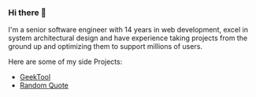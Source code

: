 ### Hi there 👋

<!-- ### About me -->
I'm a senior software engineer with 14 years in web development, excel in system architectural design and have experience taking projects from the ground up and optimizing them to support millions of users.

Here are some of my side Projects:
* [GeekTool](https://geektool.org)
* [Random Quote](https://random-quote.gaomingyang.cn) 

<!--
这里比个人网站更适合作为技术方面的个人主页，利用github的影响权威性，精心设计这个页面。
-->

<!--
**gaomingyang/gaomingyang** is a ✨ _special_ ✨ repository because its `README.md` (this file) appears on your GitHub profile.

Here are some ideas to get you started:

- 🔭 I’m currently working on ...
- 🌱 I’m currently learning ...
- 👯 I’m looking to collaborate on ...
- 🤔 I’m looking for help with ...
- 💬 Ask me about ...
- 📫 How to reach me: ...
- 😄 Pronouns: ...
- ⚡ Fun fact: ...
-->


<!--
10+ years of experience developing backend systems with Golang and PHP.
### Personal Side Projects
- [My Blog](https://blog.gaomingyang.cn)
- 万能识图-微信小程序

 My Resume email me for access code 
 -->

<!-- 调研这个是否可以折叠，还可以放一些没有开源的个人作品上来。 

### My Toy Projects

| Project Online URL | Code Repository | Description | Technologies Used |
|----------|----------|----------|----------|
| [Todo List](https://todo.gaomingyang.cn)  | [todo-list-react](https://github.com/gaomingyang/todo-list-react) | A Todo List application  | React, JSX, CSS   |
| [Random Quote](https://random-quote.gaomingyang.cn)  | [random-quote](https://github.com/gaomingyang/random-quote) | Show a random quote that could be share to Twitter | React, SASS, Font Awesome |
| [Markdown Previewer](https://markdown.gaomingyang.cn)  | [markdown-previewer](https://github.com/gaomingyang/markdown-previewer) | A web markdown previewer  | React, Marked   |
| [Drum Machine](https://drum-machine.gaomingyang.cn)  | [drum-machine](https://github.com/gaomingyang/drum-machine) | A Drum Machine  | React   |
| [Calculator](https://calculator.gaomingyang.cn)  | [calculator-react](https://github.com/gaomingyang/calculator-react) | A web Caculator  | React, Google Fonts   |
| [Pomodoro Timer](https://pomodoro-timer.gaomingyang.cn)  | [pomodoro-timer](https://github.com/gaomingyang/pomodoro-timer) | A Pomodoro Timer  | React  |
| [URL Shortener](https://urlshortener.gaomingyangcn.repl.co)  | [urlshortener](https://github.com/gaomingyang/fcc-backend/tree/main/urlshortener-microservice) | A microservice to shorten url  | express.js, MongoDB, mongoose, dotenv, cors, body-parser  |
| [Exercise Tracker](https://exercisetracker.gaomingyangcn.repl.co)  | [exercisetracker](https://github.com/gaomingyang/fcc-backend/tree/main/exercisetracker) | A tool to help tracking exercise logs  | express.js, MongoDB, mongoose, dotenv, cors, body-parser  |
| [Top Movies](http://top-movies.gaomingyang.cn)  | [top-movies](https://github.com/gaomingyang/top-movies) | A webpage that displays recommended top movies  | HTML5, CSS, JavaScript, Tailwind CSS  |

-->

